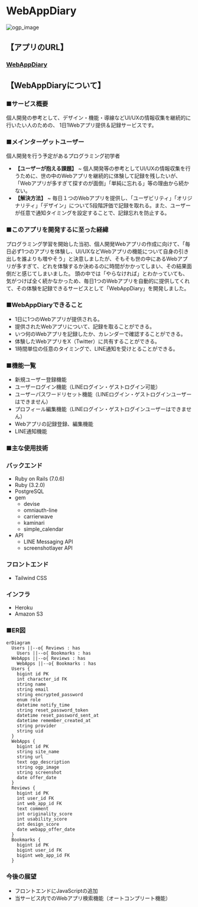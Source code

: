 # WebAppDiary

![ogp_image](https://www.webappdiary.com/assets/ogp_image-6a3f0c8e07febf146bc06ee4d2790aa4899e7aa12846194609621b957a6aabb9.png)

## 【アプリのURL】
### [WebAppDiary](https://www.webappdiary.com/)

## 【WebAppDiaryについて】
### ■サービス概要
個人開発の参考として、デザイン・機能・導線などUI/UXの情報収集を継続的に行いたい人のための、 1日1Webアプリ提供＆記録サービスです。

### ■メインターゲットユーザー
個人開発を行う予定があるプログラミング初学者
- **【ユーザーが抱える課題】** ~ 個人開発等の参考としてUI/UXの情報収集を行うために、世の中のWebアプリを継続的に体験して記録を残したいが、「Webアプリが多すぎて探すのが面倒」「単純に忘れる」等の理由から続かない。
- **【解決方法】** ~ 毎日１つのWebアプリを提供し、「ユーザビリティ」「オリジナリティ」「デザイン」について5段階評価で記録を取れる。また、ユーザーが任意で通知タイミングを設定することで、記録忘れを防止する。

### ■このアプリを開発するに至った経緯
プログラミング学習を開始した当初、個人開発Webアプリの作成に向けて、「毎日必ず1つのアプリを体験し、UI/UXなどWebアプリの機能について自身の引き出しを誰よりも増やそう」と決意しましたが、そもそも世の中にあるWebアプリが多すぎて、どれを体験するか決めるのに時間がかかってしまい、その結果面倒だと感じてしまいました。
頭の中では「やらなければ」とわかっていても、気がつけば全く続かなかっため、毎日1つのWebアプリを自動的に提供してくれて、その体験を記録できるサービスとして「WebAppDiary」を開発しました。

### ■WebAppDiaryできること
- 1日に1つのWebアプリが提供される。
- 提供されたWebアプリについて、記録を取ることができる。
- いつ何のWebアプリを記録したか、カレンダーで確認することができる。
- 体験したWebアプリをX（Twitter）に共有することができる。
- 1時間単位の任意のタイミングで、LINE通知を受けとることができる。

### ■機能一覧
- 新規ユーザー登録機能
- ユーザーログイン機能（LINEログイン・ゲストログイン可能）
- ユーザーパスワードリセット機能（LINEログイン・ゲストログインユーザーはできません）
- プロフィール編集機能（LINEログイン・ゲストログインユーザーはできません）
- Webアプリの記録登録、編集機能
- LINE通知機能

### ■主な使用技術
### **バックエンド**
- Ruby on Rails (7.0.6)
- Ruby (3.2.0)
- PostgreSQL
- gem
  - devise
  - omniauth-line
  - carrierwave
  - kaminari
  - simple_calendar
- API
  - LINE Messaging API
  - screenshotlayer API
### **フロントエンド**
- Tailwind CSS
### **インフラ**
- Heroku
- Amazon S3

### ■ER図
```mermaid
erDiagram
  Users ||--o{ Reviews : has
	Users ||--o{ Bookmarks : has
  WebApps ||--o{ Reviews : has
	WebApps ||--o{ Bookmarks : has
  Users {
	bigint id PK
	int character_id FK
	string name
	string email
	string encrypted_password
	enum role
	datetime notify_time
	string reset_password_token
	datetime reset_password_sent_at
	datetime remember_created_at
	string provider
	string uid
  }
  WebApps {
	bigint id PK
	string site_name
	string url
	text ogp_description
	string ogp_image
	string screenshot
	date offer_date
  }
  Reviews {
	bigint id PK
	int user_id FK
	int web_app_id FK
	text comment
	int originality_score
	int usability_score
	int design_score
	date webapp_offer_date
  }
  Bookmarks {
	bigint id PK
	bigint user_id FK
	bigint web_app_id FK
  }
```

### 今後の展望
- フロントエンドにJavaScriptの追加
- 当サービス内でのWebアプリ検索機能（オートコンプリート機能）
